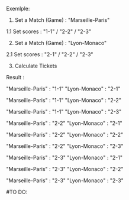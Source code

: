 Exemlple:

1. Set a Match (Game) :
"Marseille-Paris"

1.1 Set scores :
"1-1" / "2-2" / "2-3"


2. Set a Match (Game) :
"Lyon-Monaco"

2.1 Set scores :
"2-1" / "2-2" / "2-3"

3. Calculate Tickets

Result :

"Marseille-Paris" : "1-1"
"Lyon-Monaco" : "2-1"

"Marseille-Paris" : "1-1"
"Lyon-Monaco" : "2-2"

"Marseille-Paris" : "1-1"
"Lyon-Monaco" : "2-3"

"Marseille-Paris" : "2-2"
"Lyon-Monaco" : "2-1"

"Marseille-Paris" : "2-2"
"Lyon-Monaco" : "2-2"

"Marseille-Paris" : "2-2"
"Lyon-Monaco" : "2-3"

"Marseille-Paris" : "2-3"
"Lyon-Monaco" : "2-1"

"Marseille-Paris" : "2-3"
"Lyon-Monaco" : "2-2"

"Marseille-Paris" : "2-3"
"Lyon-Monaco" : "2-3"

#TO DO:
